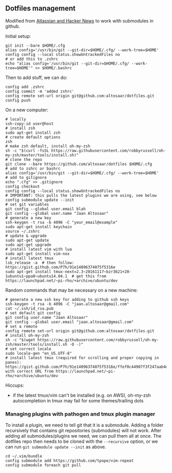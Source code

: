 ## Dotfiles management

Modified from [Atlassian and Hacker News](https://developer.atlassian.com/blog/2016/02/best-way-to-store-dotfiles-git-bare-repo/) to work with submodules in github.

Initial setup:
```
git init --bare $HOME/.cfg
alias config='/usr/bin/git --git-dir=$HOME/.cfg/ --work-tree=$HOME'
config config --local status.showUntrackedFiles no
# or add this to .zshrc
echo "alias config='/usr/bin/git --git-dir=$HOME/.cfg/ --work-tree=$HOME'" >> $HOME/.bashrc
```

Then to add stuff, we can do:
```
config add .zshrc
config commit -m 'added zshrc'
config remote set-url origin git@github.com:altosaar/dotfiles.git
config push
```

On a new computer:
```
# locally
ssh-copy-id user@host
# install zsh
sudo apt-get install zsh
# create default options
zsh
# make zsh default, install oh-my-zsh
sh -c "$(curl -fsSL https://raw.githubusercontent.com/robbyrussell/oh-my-zsh/master/tools/install.sh)"
# clone the repo
git clone --bare https://github.com/altosaar/dotfiles $HOME/.cfg
# add to zshrc or bashrc
alias config='/usr/bin/git --git-dir=$HOME/.cfg/ --work-tree=$HOME'
# add to gitignore
echo ".cfg" >> .gitignore
config checkout
config config --local status.showUntrackedFiles no
# IMPORTANT: this pulls the latest plugins we are using, see below
config submodule update --init
# set git variables
git config --global user.email blah
git config --global user.name "Jaan Altosaar"
# generate a new key
ssh-keygen -t rsa -b 4096 -C "your_email@example"
sudo apt-get install keychain
source ~/.zshrc
# update & upgrade
sudo apt-get update
sudo apt-get upgrade
# install latest vim with lua
sudo apt-get install vim-nox
# install latest tmux
lsb_release -a  # then follow: https://gist.github.com/P7h/91e14096374075f5316e
sudo apt-get install tmux-next=2.3~20161117~bzr3621+20-1ubuntu1~ppa0~ubuntu14.04.1	# get this from https://launchpad.net/~pi-rho/+archive/ubuntu/dev
```

Random commands that may be necessary on a new machine:
```
# generate a new ssh key for adding to github ssh keys
ssh-keygen -t rsa -b 4096 -C "jaan.altosaar@gmail.com"
cat ~/.ssh/id_rsa.pub
# set default git config
git config user.name "Jaan Altosaar"
git config --global user.email "jaan.altosaar@gmail.com"
# set a remote
config remote set-url origin git@github.com:altosaar/dotfiles.git
# install oh-my-zsh
sh -c "$(wget https://raw.githubusercontent.com/robbyrussell/oh-my-zsh/master/tools/install.sh -O -)"
# set correct locale
sudo locale-gen "en_US.UTF-8"
# install latest tmux (required for scrolling and proper copying in panes): https://gist.github.com/P7h/91e14096374075f5316e/ffef0c44907f3f247aab4d0888d116e85eb5c072 with correct URL from https://launchpad.net/~pi-rho/+archive/ubuntu/dev
```

Hiccups:
* if the latest tmux/vim can't be installed (e.g. on AWS), oh-my-zsh autocompletion in tmux may fail for some themes/trailing dots

### Managing plugins with pathogen and tmux plugin manager
To install a plugin, we need to tell git that it is a submodule. Adding a folder recursively that contains git repositories (submodules) will not work. After adding all submodules/plugins we need, we can pull them all at once. The dotfiles repo then needs to be cloned with the `--recursive` option, or we can run `git submodule update --init` as above.
```
cd ~/.vim/bundle
config submodule add https://github.com/tpope/vim-repeat
config submodule foreach git pull
```
